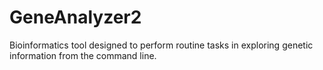# GeneAnalyzer2
Bioinformatics tool designed to perform routine tasks in exploring genetic information from the command line. 
